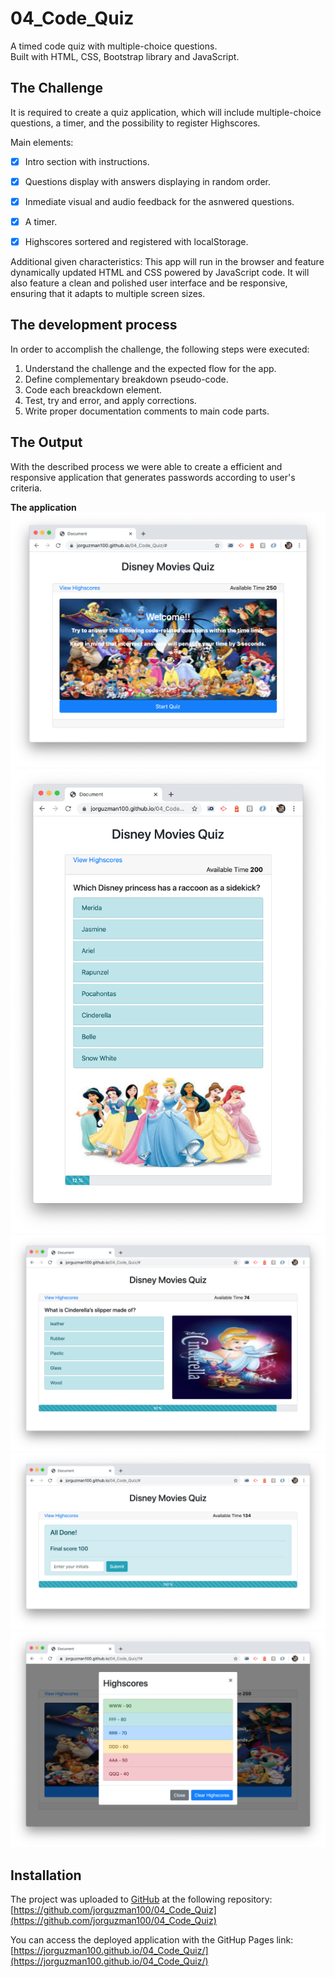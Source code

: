 # 04_Code_Quiz
A timed code quiz with multiple-choice questions. \
Built with HTML, CSS, Bootstrap library and JavaScript.

## The Challenge

It is required to create a quiz application, which will include multiple-choice questions, a timer, and the possibility to register Highscores.

Main elements:
- [x] Intro section with instructions.
- [x] Questions display with answers displaying in random order.
- [x] Inmediate visual and audio feedback for the asnwered questions.
- [x] A timer.
- [x] Highscores sortered and registered with localStorage.


Additional given characteristics:
This app will run in the browser and feature dynamically updated HTML and CSS powered by JavaScript code. It will also feature a clean and polished user interface and be responsive, ensuring that it adapts to multiple screen sizes.


## The  development process

In order to accomplish the challenge, the following steps were executed:
1. Understand the challenge and the expected flow for the app.
2. Define complementary breakdown pseudo-code.
3. Code each breackdown element.
4. Test, try and error, and apply corrections.
5. Write proper documentation comments to main code parts.

## The Output

With the described process we were able to create a efficient and responsive application that generates passwords according to user's criteria.

__The application__
![](./assets/screen_shots/screen_shot1.png) 
![](./assets/screen_shots/screen_shot2.png)
![](./assets/screen_shots/screen_shot3.png)
![](./assets/screen_shots/screen_shot4.png)
![](./assets/screen_shots/screen_shot5.png)


## Installation

The project was uploaded to [GitHub](https://github.com/) at the following repository:
[https://github.com/jorguzman100/04_Code_Quiz](https://github.com/jorguzman100/04_Code_Quiz)

You can access the deployed application with the GitHup Pages link:
[https://jorguzman100.github.io/04_Code_Quiz/](https://jorguzman100.github.io/04_Code_Quiz/)
